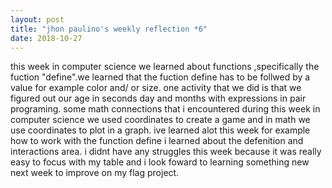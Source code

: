 ```yaml
---
layout: post
title: "jhon paulino's weekly reflection *6"
date: 2018-10-27
---
```



this week in computer science we learned about functions ,specifically the fuction "define".we learned that the fuction define has to be follwed by a value for example color and/ or size. one activity that we did is that we figured out our age in seconds day and months with expressions in pair programing. some math connections that i encountered during this week in computer science we used coordinates to create a game and in math we use coordinates to plot in a graph.
ive learned alot this week for example how to work with the function define i learned about the defenition and interactions area. i didnt have any struggles this week because it was really easy to focus with my table and i look foward to learning something new next week to improve on my flag project.
